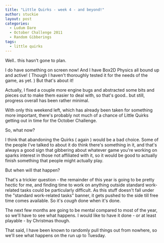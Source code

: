 ```yaml
---
title: "Little Quirks - week 4 - and beyond!"
author: stuckie
layout: post
categories:
  - Ludum Dare
  - October Challenge 2011
  - Random Gibberings
tags:
  - little quirks
---
```

Well.. this hasn't gone to plan.

I do have something on screen now! 
And I have Box2D Physics all bound up and active! ( Though I haven't thoroughly tested it for the needs of the game, as yet. )
But that's about it!

Actually, I fixed a couple more engine bugs and abstracted some bits and pieces out to make them easier to deal with, so that's good.. but still, progress overall has been rather minimal.

With only this weekend left, which has already been taken for something more important, there's probably not much of a chance of Little Quirks getting out in time for the October Challenge.

So, what now?

I think that abandoning the Quirks ( again ) would be a bad choice.
Some of the people I've talked to about it do think there's something in it, and that's always a good sign that gibbering about whatever game you're working on sparks interest in those not affiliated with it, so it would be good to actually finish something that people might actually play.

But when will that happen?

That's a trickier question - the remainder of this year is going to be pretty hectic for me, and finding time to work on anything outside standard work-related tasks could be particularly difficult. As this stuff doesn't fall under the "standard work-related tasks" banner, it gets pushed to the side till free time comes available. So it's *cough* done when it's done.

The next few months are going to be mental compared to most of the year, so we'll have to see what happens. I would like to have it done - or at least playable - by Christmas though.

That said, I have been known to randomly pull things out from nowhere, so we'll see what happens on the run up to Tuesday.
